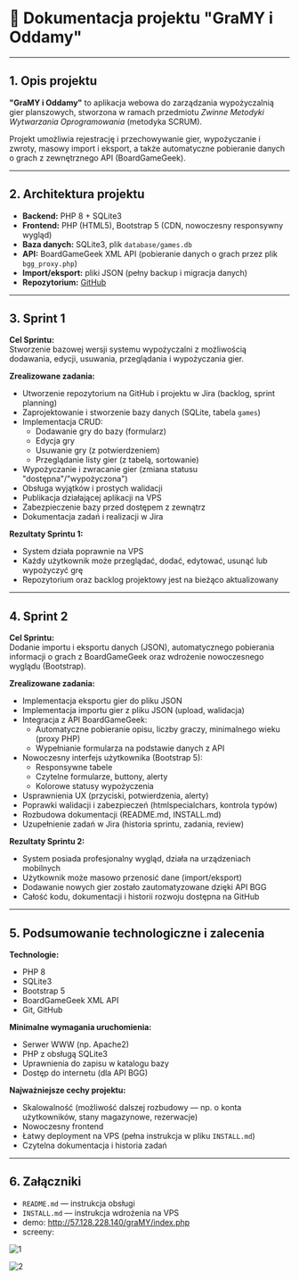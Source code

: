 # 📖 Dokumentacja projektu "GraMY i Oddamy"

---

## 1. Opis projektu

**"GraMY i Oddamy"** to aplikacja webowa do zarządzania wypożyczalnią gier planszowych, stworzona w ramach przedmiotu *Zwinne Metodyki Wytwarzania Oprogramowania* (metodyka SCRUM).

Projekt umożliwia rejestrację i przechowywanie gier, wypożyczanie i zwroty, masowy import i eksport, a także automatyczne pobieranie danych o grach z zewnętrznego API (BoardGameGeek).

---

## 2. Architektura projektu

- **Backend:** PHP 8 + SQLite3
- **Frontend:** PHP (HTML5), Bootstrap 5 (CDN, nowoczesny responsywny wygląd)
- **Baza danych:** SQLite3, plik `database/games.db`
- **API:** BoardGameGeek XML API (pobieranie danych o grach przez plik `bgg_proxy.php`)
- **Import/eksport:** pliki JSON (pełny backup i migracja danych)
- **Repozytorium:** [GitHub](https://github.com/Mariosss93/GraMY-i-OddaMY)

---

## 3. Sprint 1

**Cel Sprintu:**  
Stworzenie bazowej wersji systemu wypożyczalni z możliwością dodawania, edycji, usuwania, przeglądania i wypożyczania gier.

**Zrealizowane zadania:**
- Utworzenie repozytorium na GitHub i projektu w Jira (backlog, sprint planning)
- Zaprojektowanie i stworzenie bazy danych (SQLite, tabela `games`)
- Implementacja CRUD:
  - Dodawanie gry do bazy (formularz)
  - Edycja gry
  - Usuwanie gry (z potwierdzeniem)
  - Przeglądanie listy gier (z tabelą, sortowanie)
- Wypożyczanie i zwracanie gier (zmiana statusu "dostępna"/"wypożyczona")
- Obsługa wyjątków i prostych walidacji
- Publikacja działającej aplikacji na VPS
- Zabezpieczenie bazy przed dostępem z zewnątrz
- Dokumentacja zadań i realizacji w Jira

**Rezultaty Sprintu 1:**
- System działa poprawnie na VPS
- Każdy użytkownik może przeglądać, dodać, edytować, usunąć lub wypożyczyć grę
- Repozytorium oraz backlog projektowy jest na bieżąco aktualizowany

---

## 4. Sprint 2

**Cel Sprintu:**  
Dodanie importu i eksportu danych (JSON), automatycznego pobierania informacji o grach z BoardGameGeek oraz wdrożenie nowoczesnego wyglądu (Bootstrap).

**Zrealizowane zadania:**
- Implementacja eksportu gier do pliku JSON
- Implementacja importu gier z pliku JSON (upload, walidacja)
- Integracja z API BoardGameGeek:
  - Automatyczne pobieranie opisu, liczby graczy, minimalnego wieku (proxy PHP)
  - Wypełnianie formularza na podstawie danych z API
- Nowoczesny interfejs użytkownika (Bootstrap 5):
  - Responsywne tabele
  - Czytelne formularze, buttony, alerty
  - Kolorowe statusy wypożyczenia
- Usprawnienia UX (przyciski, potwierdzenia, alerty)
- Poprawki walidacji i zabezpieczeń (htmlspecialchars, kontrola typów)
- Rozbudowa dokumentacji (README.md, INSTALL.md)
- Uzupełnienie zadań w Jira (historia sprintu, zadania, review)

**Rezultaty Sprintu 2:**
- System posiada profesjonalny wygląd, działa na urządzeniach mobilnych
- Użytkownik może masowo przenosić dane (import/eksport)
- Dodawanie nowych gier zostało zautomatyzowane dzięki API BGG
- Całość kodu, dokumentacji i historii rozwoju dostępna na GitHub

---

## 5. Podsumowanie technologiczne i zalecenia

**Technologie:**  
- PHP 8  
- SQLite3  
- Bootstrap 5  
- BoardGameGeek XML API  
- Git, GitHub

**Minimalne wymagania uruchomienia:**  
- Serwer WWW (np. Apache2)
- PHP z obsługą SQLite3
- Uprawnienia do zapisu w katalogu bazy
- Dostęp do internetu (dla API BGG)

**Najważniejsze cechy projektu:**  
- Skalowalność (możliwość dalszej rozbudowy — np. o konta użytkowników, stany magazynowe, rezerwacje)
- Nowoczesny frontend
- Łatwy deployment na VPS (pełna instrukcja w pliku `INSTALL.md`)
- Czytelna dokumentacja i historia zadań

---

## 6. Załączniki

- `README.md` — instrukcja obsługi
- `INSTALL.md` — instrukcja wdrożenia na VPS
- demo: http://57.128.228.140/graMY/index.php
- screeny:

![1](https://github.com/user-attachments/assets/fe6a3240-5631-4bd9-ad3d-bb7293111fc3)


![2](https://github.com/user-attachments/assets/3224cac9-08d7-435c-ade7-d0606e7f45fa)




